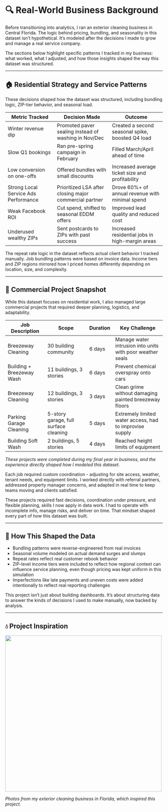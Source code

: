 # 🔍 Real-World Business Background

Before transitioning into analytics, I ran an exterior cleaning business in Central Florida. The logic behind pricing, bundling, and seasonality in this dataset isn’t hypothetical. It’s modeled after the decisions I made to grow and manage a real service company.

The sections below highlight specific patterns I tracked in my business: what worked, what I adjusted, and how those insights shaped the way this dataset was structured.

---

## 🏠 Residential Strategy and Service Patterns

These decisions shaped how the dataset was structured, including bundling logic, ZIP-tier behavior, and seasonal load.

| **Metric Tracked**  | **Decision Made**   | **Outcome**   |
|----------------|------------------|---------------|
| Winter revenue dip         | Promoted paver sealing instead of washing in Nov/Dec           | Created a second seasonal spike, boosted Q4 load      |
| Slow Q1 bookings      | Ran pre-spring campaign in February         | Filled March/April ahead of time        |
| Low conversion on one-offs| Offered bundles with small discounts   | Increased average ticket size and profitability      |
| Strong Local Service Ads Performance  | Prioritized LSA after closing major commercial partner   | Drove 60%+ of annual revenue with minimal spend    |
| Weak Facebook ROI  | Cut spend, shifted to seasonal EDDM offers   | Improved lead quality and reduced cost  |
| Underused wealthy ZIPs     | Sent postcards to ZIPs with past success   | Increased residential jobs in high-margin areas              |

The repeat rate logic in the dataset reflects actual client behavior I tracked manually. Job bundling patterns were based on invoice data. Income tiers and ZIP regions mirrored how I priced homes differently depending on location, size, and complexity.

---

## 🧾 Commercial Project Snapshot

While this dataset focuses on residential work, I also managed large commercial projects that required deeper planning, logistics, and adaptability.

| **Job Description**  | **Scope**   | **Duration** | **Key Challenge**  |
|-----------------|------|--------------|------------------|
| Breezeway Cleaning     | 30 building community    | 6 days       | Manage water intrusion into units with poor weather seals          |
| Building + Breezeway Wash     | 11 buildings, 3 stories    | 6 days       | Prevent chemical overspray onto cars                               |
| Breezeway Cleaning            | 12 buildings, 3 stories    | 3 days       | Clean grime without damaging painted breezeway floors              |
| Parking Garage Cleaning       | 5-story garage, full surface cleaning     | 5 days       | Extremely limited water access, had to improvise supply            |
| Building Soft Wash            | 2 buildings, 5 stories     | 4 days       | Reached height limits of equipment                                 |

*These projects were completed during my final year in business, and the experience directly shaped how I modeled this dataset.*

Each job required custom coordination - adjusting for site access, weather, tenant needs, and equipment limits. I worked directly with referral partners, addressed property manager concerns, and adapted in real time to keep teams moving and clients satisfied.

These projects required fast decisions, coordination under pressure, and flexible planning, skills I now apply in data work. I had to operate with incomplete info, manage risks, and deliver on time. That mindset shaped every part of how this dataset was built.

---

## 🧠 How This Shaped the Data

- Bundling patterns were reverse-engineered from real invoices
- Seasonal volume modeled on actual demand surges and slumps
- Repeat rates reflect real customer rebook behavior
- ZIP-level income tiers were included to reflect how regional context can influence service planning, even though pricing was kept uniform in this simulation
- Imperfections like late payments and uneven costs were added intentionally to reflect real reporting challenges

This project isn’t just about building dashboards. It’s about structuring data to answer the kinds of decisions I used to make manually, now backed by analysis.

---

## 💧 Project Inspiration
<img src="https://raw.githubusercontent.com/jamesgiff5/home_services_performance_dashboards/refs/heads/main/4_Assets/exterior_cleaning_business.png" width="500px" />

*Photos from my exterior cleaning business in Florida, which inspired this project.*
